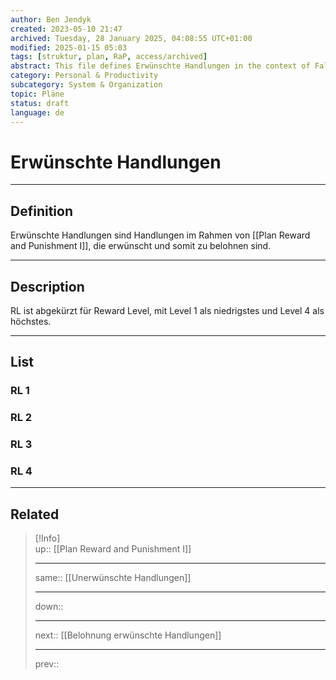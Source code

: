 ```yaml
---
author: Ben Jendyk
created: 2023-05-10 21:47
archived: Tuesday, 28 January 2025, 04:08:55 UTC+01:00
modified: 2025-01-15 05:03
tags: [struktur, plan, RaP, access/archived]
abstract: This file defines Erwünschte Handlungen in the context of Falen and lists them.
category: Personal & Productivity 
subcategory: System & Organization 
topic: Pläne 
status: draft
language: de
---
```


# Erwünschte Handlungen

---

## Definition

Erwünschte Handlungen sind Handlungen im Rahmen von [[Plan Reward and Punishment I]], die erwünscht und somit zu belohnen sind.

---

## Description

RL ist abgekürzt für Reward Level, mit Level 1 als niedrigstes und Level 4 als höchstes. 

---

## List

### RL 1

### RL 2

### RL 3

### RL 4

---

## Related

> [!Info]  
> up:: [[Plan Reward and Punishment I]]
> - ---
> same:: [[Unerwünschte Handlungen]]
> - ---
> down::
> - ---
> next:: [[Belohnung erwünschte Handlungen]]
> - ---
> prev::
